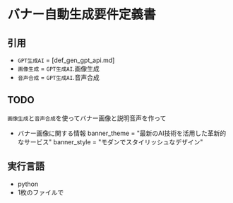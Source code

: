 # バナー自動生成要件定義書
## 引用
- `GPT生成AI` = [def_gen_gpt_api.md]
- `画像生成` = `GPT生成AI`.画像生成
- `音声合成` = `GPT生成AI`.音声合成

## TODO
`画像生成`と`音声合成`を使ってバナー画像と説明音声を作って
- バナー画像に関する情報
    banner_theme = "最新のAI技術を活用した革新的なサービス"
    banner_style = "モダンでスタイリッシュなデザイン"

## 実行言語
- python
- 1枚のファイルで
